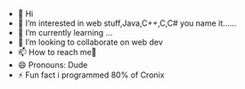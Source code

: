 - 👋 Hi
- 👀 I’m interested in web stuff,Java,C++,C,C# you name it......
- 🌱 I’m currently learning ...
- 💞️ I’m looking to collaborate on web dev
- 📫 How to reach me📧
- 😄 Pronouns: Dude
- ⚡ Fun fact i programmed 80% of Cronix

<!---
ChabbottaLupuuttaa/ChabbottaLupuuttaa is a ✨ special ✨ repository because its `README.md` (this file) appears on your GitHub profile.
You can click the Preview link to take a look at your changes.
--->
